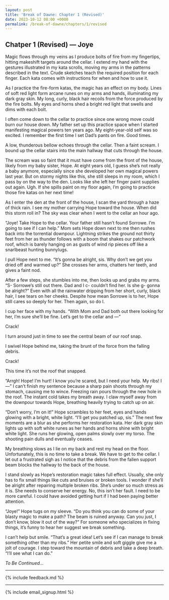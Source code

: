 ```yaml
---
layout: post
title: 'Break of Dawne: Chapter 1 (Revised)'
date: 2023-10-12 08:00 +0000
permalink: /break-of-dawne/chapters/1/revised
---
```


## Chatper 1 (Revised) — Joye


Magic flows through my veins as I produce bolts of fire from my fingertips, hitting makeshift targets around the cellar. I extend my hand with the gestures illustrated in my kata scrolls, moving my arms in the patterns described in the text. Crude sketches teach the required position for each finger. Each kata comes with instructions for when and how to use it.

As I practice the fire-form katas, the magic has an effect on my body. Lines of soft red light form arcane runes on my arms and hands, illuminating my dark gray skin. My long, curly, black hair recoils from the force produced by the fire bolts. My eyes and horns shed a bright red light that swells and dims with each bolt.

I often come down to the cellar to practice since one wrong move could burn our house down. My father set up this practice space when I started manifesting magical powers ten years ago. My eight-year-old self was so excited. I remember the first time I set Dad’s pants on fire. Good times.

A low, thunderous bellow echoes through the cellar. Then a faint scream. I bound up the cellar stairs into the main hallway that cuts through the house.

The scream was so faint that it must have come from the front of the house, likely from my baby sister, Hope. At eight years old, I guess she’s not really a baby anymore, especially since she developed her own magical powers last year. But on stormy nights like this, she still sleeps in my room, which I pass by on the way to the den. Looks like she left her finger paint supplies out again. Ugh. If she spills paint on my floor again, I’m going to practice those fire katas on her next time!

As I enter the den at the front of the house, I scan the yard through a haze of thick rain. I see my mother carrying Hope toward the house. When did this storm roll in? The sky was clear when I went to the cellar an hour ago.

“Joye! Take Hope to the cellar. Your father still hasn’t found Sorrowe. I’m going to see if I can help.” Mom sets Hope down next to me then rushes back into the torrential downpour. Lightning strikes the ground not thirty feet from her as thunder follows with a boom that shakes our patchwork roof, which is barely hanging on as gusts of wind rip pieces off like a snarlbeast hunting bunnylugs.

I pull Hope next to me. “It’s gonna be alright, sis. Why don’t we get you dried off and warmed up?” She crosses her arms, chatters her teeth, and gives a faint nod.

After a few steps, she stumbles into me, then looks up and grabs my arms. “S- Sorrowe’s still out there. Dad and I c- couldn’t find her. Is she g- gonna be alright?” Even with all the rainwater dripping from her short, curly, black hair, I see tears on her cheeks. Despite how mean Sorrowe is to her, Hope still cares so deeply for her. Then again, so do I.

I cup her face with my hands. “With Mom and Dad both out there looking for her, I’m sure she’ll be fine. Let’s get to the cellar and —”

Crack!

I turn around just in time to see the central beam of our roof snap.

I swivel Hope behind me, taking the brunt of the force from the falling debris.

Crack!

This time it’s not the roof that snapped.

“Arrgh! Hope! I’m hurt! I know you’re scared, but I need your help. My ribs! I —” I can’t finish my sentence because a sharp pain shoots through my stomach, causing me to wince. Freezing rain pours through the new hole in the roof. The instant cold takes my breath away. I claw myself away from the downpour towards Hope, breathing heavily trying to catch up on air.

“Don’t worry, I’m on it!” Hope scrambles to her feet, eyes and hands glowing with a bright, white light. “I’ll get you patched up, sis.” The next few moments are a blur as she performs her restoration kata. Her dark gray skin lights up with soft white runes as her hands and horns shine with bright white light. She runs her glowing, open palms slowly over my torso. The shooting pain dulls and eventually ceases.

My breathing slows as I lie on my back and rest my head on the floor. Unfortunately, this is no time to take a break. We have to get to the cellar. I let out a frustrated sigh as I notice that the debris from the fallen support beam blocks the hallway to the back of the house.

I stand slowly as Hope’s restoration magic takes full effect. Usually, she only has to fix small things like cuts and bruises or broken tools. I wonder if she’ll be alright after repairing multiple broken ribs. She’s under so much stress as it is. She needs to conserve her energy. No, this isn’t her fault. I need to be more careful. I could have avoided getting hurt if I had been paying better attention.

“Joye!” Hope tugs on my sleeve. “Do you think you can do some of your blasty magic to make a path? The beam is ruined anyway. Can you just, I don’t know, blow it out of the way?” For someone who specializes in fixing things, it’s funny to hear her suggest we break something.

I can’t help but smile. “That’s a great idea! Let’s see if I can manage to break something other than my ribs.” Her petite smile and soft giggle give me a jolt of courage. I step toward the mountain of debris and take a deep breath. “I’ll see what I can do.”


_To Be Continued..._

---

{% include feedback.md %}

---

{% include email_signup.html %}
